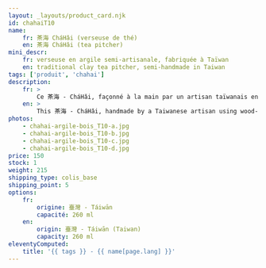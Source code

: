 ```yaml
---
layout: _layouts/product_card.njk
id: chahaiT10
name:
    fr: 茶海 CháHǎi (verseuse de thé) 
    en: 茶海 CháHǎi (tea pitcher)
mini_descr:
    fr: verseuse en argile semi-artisanale, fabriquée à Taïwan
    en: traditional clay tea pitcher, semi-handmade in Taiwan
tags: ['produit', 'chahai']
description: 
    fr: >
        Ce 茶海 - CháHǎi, façonné à la main par un artisan taïwanais en argile cuite au bois, dégage une chaleur et une authenticité uniques. Ses courbes douces et ses teintes brunes, marquées par les flammes et les cendres,racontent l'histoire du feu et du savoir-faire artisanal.<!--more--> Avec son corps évasé et son bec délicat, il rend le service du thé fluide et naturel, tout en apportant une touche de simplicité et de connexion à la nature. Un objet humble et vivant, qui trouve sa place dans chaque moment de thé.
    en: >
        This 茶海 - CháHǎi, handmade by a Taiwanese artisan using wood-fired clay, has a warm, earthy feel that’s both inviting and unique. Its soft curves and ash-kissed tones tell the story of fire and craftsmanship.<!--more--> The flared body and gentle spout make pouring tea effortless, adding a touch of nature and simplicity to your tea ritual. It’s a humble, beautiful piece that feels alive in your hands.
photos:
    - chahai-argile-bois_T10-a.jpg
    - chahai-argile-bois_T10-b.jpg
    - chahai-argile-bois_T10-c.jpg
    - chahai-argile-bois_T10-d.jpg
price: 150
stock: 1
weight: 215 
shipping_type: colis_base
shipping_point: 5
options:
    fr:
        origine: 臺灣 - Táiwān
        capacité: 260 ml
    en:
        origin: 臺灣 - Táiwān (Taiwan)
        capacity: 260 ml
eleventyComputed:
    title: '{{ tags }} - {{ name[page.lang] }}'
---
```

